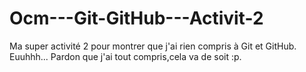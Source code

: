# Ocm---Git-GitHub---Activit-2
Ma super activité 2 pour montrer que j'ai rien compris à Git et GitHub. Euuhhh... Pardon que j'ai tout compris,cela va de soit :p.
